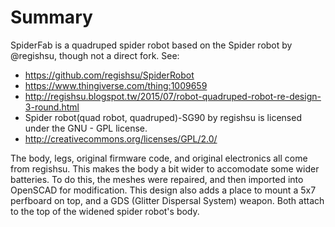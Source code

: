 # Summary
SpiderFab is a quadruped spider robot based on the Spider robot by @regishsu, though not a direct fork. See:

* https://github.com/regishsu/SpiderRobot
* https://www.thingiverse.com/thing:1009659
* http://regishsu.blogspot.tw/2015/07/robot-quadruped-robot-re-design-3-round.html 
* Spider robot(quad robot, quadruped)-SG90 by regishsu is licensed under the GNU - GPL license.
* http://creativecommons.org/licenses/GPL/2.0/

The body, legs, original firmware code, and original electronics all come from regishsu. This
makes the body a bit wider to accomodate some wider batteries. To do this, the meshes were repaired,
and then imported into OpenSCAD for modification. This design also adds a place to mount a 5x7
perfboard on top, and a GDS (Glitter Dispersal System) weapon. Both attach to the top of the
widened spider robot's body.

